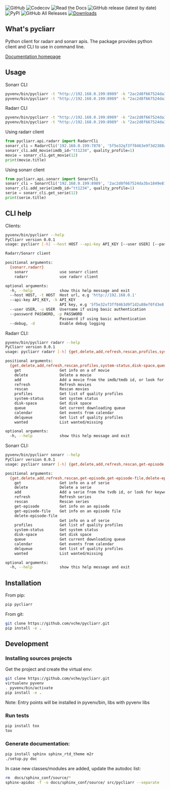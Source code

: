![GitHub](https://img.shields.io/github/license/vche/pycliarr) ![Codecov](https://img.shields.io/codecov/c/github/vche/pycliarr) ![Read the Docs](https://img.shields.io/readthedocs/pycliarr) ![GitHub release (latest by date)](https://img.shields.io/github/v/release/vche/pycliarr) ![PyPI](https://img.shields.io/pypi/v/pycliarr)  ![GitHub All Releases](https://img.shields.io/github/downloads/vche/pycliarr/total) [![Downloads](https://pepy.tech/badge/pycliarr)](https://pepy.tech/project/pycliarr)

## What's pycliarr

Python client for radarr and sonarr apis.
The package provides python client and CLI to use in command line.

[Documentation homepage](https://pycliarr.readthedocs.io/en/latest/)

## Usage

Sonarr CLI
```sh
pyvenv/bin/pycliarr -t "http://192.168.0.199:8989" -k "2ac2d8f667524da3bx1849e81dba5a84" -d sonarr get -i 65
pyvenv/bin/pycliarr -t "http://192.168.0.199:8989" -k "2ac2d8f667524da3bax849e81dba5a84" -d sonarr add -t "the walking dead"
```

Radarr CLI
```sh
pyvenv/bin/pycliarr -t "http://192.168.0.199:8989" -k "2ac2d8f667524da3bx1849e81dba5a84" -d radarr get -i 65
pyvenv/bin/pycliarr -t "http://192.168.0.199:8989" -k "2ac2d8f667524da3bax849e81dba5a84" -d radarr add -t "wonder woman"
```

Using radarr client
```python
from pycliarr.api.radarr import RadarrCli
sonarr_cli = RadarrCli('192.168.0.199:7878', '5f5e32qf3ff8463e9f3d2388af0fd3e8')
sonarr_cli.add_movie(imdb_id="tt1234", quality_profile=1)
movie = sonarr_cli.get_movie(12)
print(movie.title)
```

Using sonarr client
```python
from pycliarr.api.sonarr import SonarrCli
sonarr_cli = SonarrCli('192.168.0.199:8989', '2ac2d8f667524da3bx1849e81dba5a84')
sonarr_cli.add_serie(imdb_id="tt1234", quality_profile=1)
serie = sonarr_cli.get_serie(12)
print(serie.title)
```

## CLI help

Clients:
```sh
pyvenv/bin/pycliarr --help
PyCliarr version 0.0.1
usage: pycliarr [-h] --host HOST --api-key API_KEY [--user USER] [--password PASSWORD] [--debug] {sonarr,radarr} ...

Radarr/Sonarr client

positional arguments:
  {sonarr,radarr}
    sonarr              use sonarr client
    radarr              use radarr client

optional arguments:
  -h, --help            show this help message and exit
  --host HOST, -t HOST  Host url, e.g 'http://192.168.0.1'
  --api-key API_KEY, -k API_KEY
                        API key, e.g '5f5e32xf3ff8463d9f1d2u88ef0fd3e8'
  --user USER, -u USER  Username if using basic authentication
  --password PASSWORD, -p PASSWORD
                        Password if using basic authentication
  --debug, -d           Enable debug logging
```

Radarr CLI:
```sh
pyvenv/bin/pycliarr radarr --help
PyCliarr version 0.0.1
usage: pycliarr radarr [-h] {get,delete,add,refresh,rescan,profiles,system-status,disk-space,queue,calendar,delqueue,wanted} ...

positional arguments:
  {get,delete,add,refresh,rescan,profiles,system-status,disk-space,queue,calendar,delqueue,wanted}
    get                 Get info on a of movie
    delete              Delete a movie
    add                 Add a movie from the imdb/tmdb id, or look for keywords
    refresh             Refresh movies
    rescan              Rescan movies
    profiles            Get list of quality profiles
    system-status       Get system status
    disk-space          Get disk space
    queue               Get current downloading queue
    calendar            Get events from calendar
    delqueue            Get list of quality profiles
    wanted              List wanted/missing

optional arguments:
  -h, --help            show this help message and exit
```

Sonarr CLI:
```sh
pyvenv/bin/pycliarr sonarr --help
PyCliarr version 0.0.1
usage: pycliarr sonarr [-h] {get,delete,add,refresh,rescan,get-episode,get-episode-file,delete-episode-file,profiles,system-status,disk-space,queue,calendar,delqueue,wanted} ...

positional arguments:
  {get,delete,add,refresh,rescan,get-episode,get-episode-file,delete-episode-file,profiles,system-status,disk-space,queue,calendar,delqueue,wanted}
    get                 Get info on a of serie
    delete              Delete a serie
    add                 Add a serie from the tvdb id, or look for keywords
    refresh             Refresh series
    rescan              Rescan series
    get-episode         Get info on an episode
    get-episode-file    Get info on an episode file
    delete-episode-file
                        Get info on a of serie
    profiles            Get list of quality profiles
    system-status       Get system status
    disk-space          Get disk space
    queue               Get current downloading queue
    calendar            Get events from calendar
    delqueue            Get list of quality profiles
    wanted              List wanted/missing

optional arguments:
  -h, --help            show this help message and exit
```
## Installation
From pip:
```sh
pip pycliarr
```

From git:
```sh
git clone https://github.com/vche/pycliarr.git
pip install -e .
```

## Development

### Installing sources projects

Get the project and create the virtual env:
```sh
git clone https://github.com/vche/pycliarr.git
virtualenv pyvenv
. pyvenv/bin/activate
pip install -e .
```

Note: Entry points will be installed in pyvenv/bin, libs with pyvenv libs

### Run tests

```sh
pip install tox
tox
```

### Generate documentation:

```sh
pip install sphinx sphinx_rtd_theme m2r
./setup.py doc
```

In case new classes/modules are added, update the autodoc list:
```sh
rm  docs/sphinx_conf/source/*
sphinx-apidoc -f -o docs/sphinx_conf/source/ src/pycliarr --separate
```
